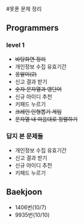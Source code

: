 #못푼 문제 정리

## Programmers
### level 1
- ~~바탕화면 정리~~
- 개인정보 수집 유효기간
- ~~옹알이(2)~~
- 신고 결과 받기
- ~~숫자 문자열과 영단어~~
- 신규 아이디 추천
- 키패드 누르기
- ~~크레인 인형뽑기 게임~~
- ~~문자열 내 마음대로 정렬하기~~

### 답지 본 문제들
- 개인정보 수집 유효기간
- 신고 결과 받기
- 신규 아이디 추천
- 키패드 누르기



## Baekjoon
- 1406번(10/7)
- 9935번(10/10)
